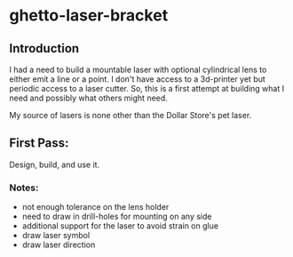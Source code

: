 # ghetto-laser-bracket

## Introduction

I had a need to build a mountable laser with optional cylindrical lens
to either emit a line or a point.  I don't have access to a 3d-printer
yet but periodic access to a laser cutter.  So, this is a first attempt
at building what I need and possibly what others might need.

My source of lasers is none other than the Dollar Store's pet laser.

## First Pass:
Design, build, and use it.

### Notes:
- not enough tolerance on the lens holder
- need to draw in drill-holes for mounting on any side
- additional support for the laser to avoid strain on glue
- draw laser symbol
- draw laser direction
